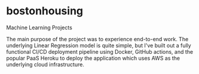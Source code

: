 # bostonhousing
Machine Learning Projects

The main purpose of the project was to experience end-to-end work. The underlying Linear Regression model is quite simple, but I've built out a fully functional CI/CD deployment pipeline using Docker, GitHub actions, and the popular PaaS Heroku to deploy the application which uses AWS as the underlying cloud infrastructure.
